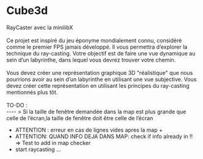 # Cube3d
RayCaster avec la minilibX
<br/><br/>
Ce projet est inspiré du jeu éponyme mondialement connu, considéré comme le premier FPS jamais développé. Il vous permettra d’explorer la technique du ray-casting. Votre objectif est de faire une vue dynamique au sein d’un labyrinthe, dans lequel vous devrez trouver votre chemin.
<br/><br/>
Vous devez créer une représentation graphique 3D "réalistique" que nous pourrions avoir au sein d’un labyrinthe en utilisant une vue subjective. Vous devez créer cette représentation en utilisant les principes du ray-casting mentionnés plus tôt.
<br/><br/>
TO-DO :
<br/>
---- > Si la taille de fenêtre demandée dans la map est plus grande que celle de l’écran,la taille de fenêtre doit être celle de l’écran
- ATTENTION : erreur en cas de lignes vides apres la map +
- ATTENTION: QUAND INFO DEJA DANS MAP: check if info already in !! => Test to add in map checker
- start raycasting
...